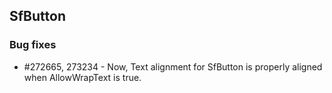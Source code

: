 ## SfButton

### Bug fixes

* \#272665, 273234 - Now, Text alignment for SfButton is properly aligned when AllowWrapText is true.
